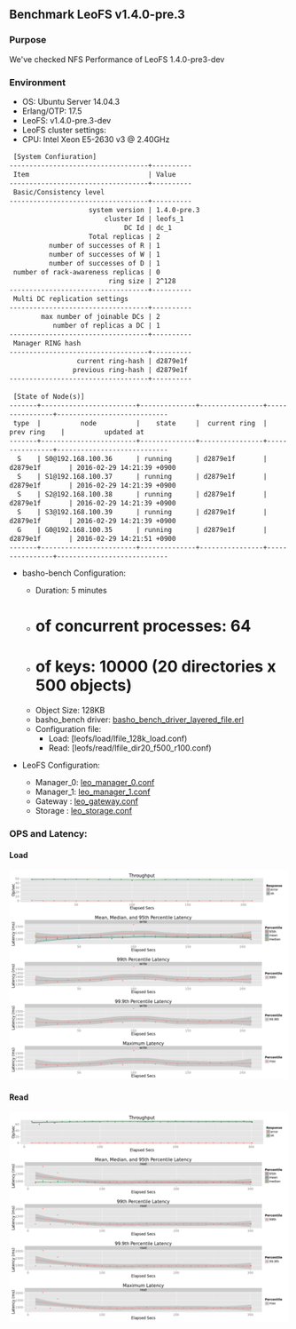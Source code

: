 ## Benchmark LeoFS v1.4.0-pre.3

### Purpose
We've checked NFS Performance of LeoFS 1.4.0-pre3-dev 

### Environment

* OS: Ubuntu Server 14.04.3
* Erlang/OTP: 17.5
* LeoFS: v1.4.0-pre.3-dev
* LeoFS cluster settings:
* CPU: Intel Xeon E5-2630 v3 @ 2.40GHz

```
 [System Confiuration]
-----------------------------------+----------
 Item                              | Value    
-----------------------------------+----------
 Basic/Consistency level
-----------------------------------+----------
                    system version | 1.4.0-pre.3
                        cluster Id | leofs_1
                             DC Id | dc_1
                    Total replicas | 2
          number of successes of R | 1
          number of successes of W | 1
          number of successes of D | 1
 number of rack-awareness replicas | 0
                         ring size | 2^128
-----------------------------------+----------
 Multi DC replication settings
-----------------------------------+----------
        max number of joinable DCs | 2
           number of replicas a DC | 1
-----------------------------------+----------
 Manager RING hash
-----------------------------------+----------
                 current ring-hash | d2879e1f
                previous ring-hash | d2879e1f
-----------------------------------+----------

 [State of Node(s)]
-------+------------------------+--------------+----------------+----------------+----------------------------
 type  |          node          |    state     |  current ring  |   prev ring    |          updated at         
-------+------------------------+--------------+----------------+----------------+----------------------------
  S    | S0@192.168.100.36      | running      | d2879e1f       | d2879e1f       | 2016-02-29 14:21:39 +0900
  S    | S1@192.168.100.37      | running      | d2879e1f       | d2879e1f       | 2016-02-29 14:21:39 +0900
  S    | S2@192.168.100.38      | running      | d2879e1f       | d2879e1f       | 2016-02-29 14:21:39 +0900
  S    | S3@192.168.100.39      | running      | d2879e1f       | d2879e1f       | 2016-02-29 14:21:39 +0900
  G    | G0@192.168.100.35      | running      | d2879e1f       | d2879e1f       | 2016-02-29 14:21:51 +0900
-------+------------------------+--------------+----------------+----------------+----------------------------

```

* basho-bench Configuration:
    * Duration: 5 minutes
    * # of concurrent processes: 64
    * # of keys: 10000 (20 directories x 500 objects)
    * Object Size: 128KB
    * basho_bench driver: [basho_bench_driver_layered_file.erl](https://github.com/windkit/basho_bench/blob/layered_file/src/basho_bench_driver_layered_file.erl)
    * Configuration file:
        * Load: [leofs/load/lfile_128k_load.conf)
        * Read: [leofs/read/lfile_dir20_f500_r100.conf)

* LeoFS Configuration:
    * Manager_0: [leo_manager_0.conf](conf/leo_manager_0.conf)
    * Manager_1: [leo_manager_1.conf](conf/leo_manager_1.conf)
    * Gateway  : [leo_gateway.conf](conf/leo_gateway_0.conf)
    * Storage  : [leo_storage.conf](conf/leo_storage_0.conf)

### OPS and Latency:
#### Load
![load-ops-latency](leofs/load/summary.png)

#### Read
![read-ops-latency](leofs/read/summary.png)

